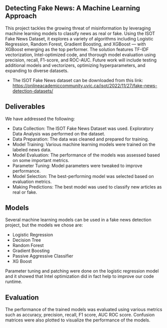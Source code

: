## Detecting Fake News: A Machine Learning Approach

This project tackles the growing threat of misinformation by leveraging machine learning models to classify news as real or fake. Using the ISOT Fake News Dataset, it explores a variety of algorithms including Logistic Regression, Random Forest, Gradient Boosting, and XGBoost — with XGBoost emerging as the top performer. The solution features TF-IDF vectorization, Intel-optimized code, and thorough model evaluation using precision, recall, F1-score, and ROC-AUC. Future work will include testing additional models and vectorizers, optimizing hyperparameters, and expanding to diverse datasets.

- The ISOT Fake News dataset can be downloaded from this link:
https://onlineacademiccommunity.uvic.ca/isot/2022/11/27/fake-news-detection-datasets/

  

## Deliverables
We have addressed the following:
- Data Collection: The ISOT Fake News Dataset was used. Exploratory Data Analysis was performed on the dataset.
- Data Preparation: The data was cleaned and prepared for training.
- Model Training: Various machine learning models were trained on the labeled news data.
- Model Evaluation: The performance of the models was assessed based on some important metrics.
- Parameter Tuning: Model parameters were tweaked to improve performance.
- Model Selection: The best-performing model was selected based on evaluation metrics.
- Making Predictions: The best model was used to classify new articles as real or fake.

## Models
Several machine learning models can be used in a fake news detection project, but the models we chose are:
- Logistic Regression
- Decision Tree
- Random Forest
- Gradient Boosting
- Passive Aggressive Classifier
- XG Boost

Parameter tuning and patching were done on the logistic regression model and it showed that Intel optimization did in fact help to improve our code runtime.

## Evaluation

The performance of the trained models was evaluated using various metrics such as accuracy, precision, recall, F1 score, AUC ROC score. Confusion matrices were also plotted to visualize the performance of the models.

